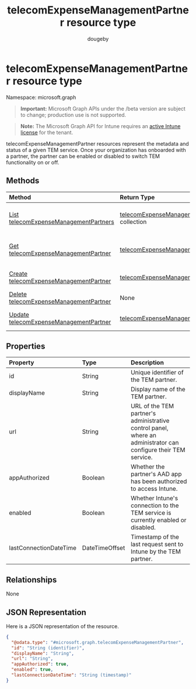 ﻿---
title: "telecomExpenseManagementPartner resource type"
description: "telecomExpenseManagementPartner resources represent the metadata and status of a given TEM service. Once your organization has onboarded with a partner, the partner can be enabled or disabled to switch TEM functionality on or off."
author: "dougeby"
localization_priority: Normal
ms.prod: "intune"
doc_type: resourcePageType
---

# telecomExpenseManagementPartner resource type

Namespace: microsoft.graph

> **Important:** Microsoft Graph APIs under the /beta version are subject to change; production use is not supported.

> **Note:** The Microsoft Graph API for Intune requires an [active Intune license](https://go.microsoft.com/fwlink/?linkid=839381) for the tenant.

telecomExpenseManagementPartner resources represent the metadata and status of a given TEM service. Once your organization has onboarded with a partner, the partner can be enabled or disabled to switch TEM functionality on or off.

## Methods

| Method                                                                                                | Return Type                                                                                              | Description                                                                                                                                     |
| :---------------------------------------------------------------------------------------------------- | :------------------------------------------------------------------------------------------------------- | :---------------------------------------------------------------------------------------------------------------------------------------------- |
| [List telecomExpenseManagementPartners](../api/intune-tem-telecomexpensemanagementpartner-list.md)    | [telecomExpenseManagementPartner](../resources/intune-tem-telecomexpensemanagementpartner.md) collection | List properties and relationships of the [telecomExpenseManagementPartner](../resources/intune-tem-telecomexpensemanagementpartner.md) objects. |
| [Get telecomExpenseManagementPartner](../api/intune-tem-telecomexpensemanagementpartner-get.md)       | [telecomExpenseManagementPartner](../resources/intune-tem-telecomexpensemanagementpartner.md)            | Read properties and relationships of the [telecomExpenseManagementPartner](../resources/intune-tem-telecomexpensemanagementpartner.md) object.  |
| [Create telecomExpenseManagementPartner](../api/intune-tem-telecomexpensemanagementpartner-create.md) | [telecomExpenseManagementPartner](../resources/intune-tem-telecomexpensemanagementpartner.md)            | Create a new [telecomExpenseManagementPartner](../resources/intune-tem-telecomexpensemanagementpartner.md) object.                              |
| [Delete telecomExpenseManagementPartner](../api/intune-tem-telecomexpensemanagementpartner-delete.md) | None                                                                                                     | Deletes a [telecomExpenseManagementPartner](../resources/intune-tem-telecomexpensemanagementpartner.md).                                        |
| [Update telecomExpenseManagementPartner](../api/intune-tem-telecomexpensemanagementpartner-update.md) | [telecomExpenseManagementPartner](../resources/intune-tem-telecomexpensemanagementpartner.md)            | Update the properties of a [telecomExpenseManagementPartner](../resources/intune-tem-telecomexpensemanagementpartner.md) object.                |

## Properties

| Property               | Type           | Description                                                                                                    |
| :--------------------- | :------------- | :------------------------------------------------------------------------------------------------------------- |
| id                     | String         | Unique identifier of the TEM partner.                                                                          |
| displayName            | String         | Display name of the TEM partner.                                                                               |
| url                    | String         | URL of the TEM partner's administrative control panel, where an administrator can configure their TEM service. |
| appAuthorized          | Boolean        | Whether the partner's AAD app has been authorized to access Intune.                                            |
| enabled                | Boolean        | Whether Intune's connection to the TEM service is currently enabled or disabled.                               |
| lastConnectionDateTime | DateTimeOffset | Timestamp of the last request sent to Intune by the TEM partner.                                               |

## Relationships

None

## JSON Representation

Here is a JSON representation of the resource.

<!-- {
  "blockType": "resource",
  "keyProperty": "id",
  "@odata.type": "microsoft.graph.telecomExpenseManagementPartner"
}
-->

```json
{
  "@odata.type": "#microsoft.graph.telecomExpenseManagementPartner",
  "id": "String (identifier)",
  "displayName": "String",
  "url": "String",
  "appAuthorized": true,
  "enabled": true,
  "lastConnectionDateTime": "String (timestamp)"
}
```
